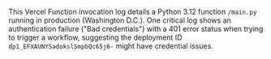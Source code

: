 This Vercel Function invocation log details a Python 3.12 function `/main.py` running in production (Washington D.C.). One critical log shows an authentication failure ("Bad credentials") with a 401 error status when trying to trigger a workflow, suggesting the deployment ID `dp1_EFXAUNYSadokslSmpbQc65j6-` might have credential issues.